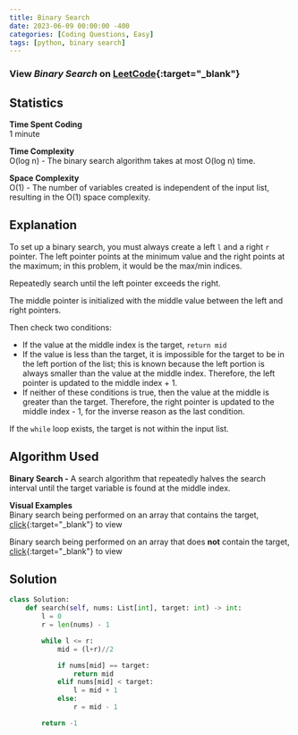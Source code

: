 ```yaml
---
title: Binary Search
date: 2023-06-09 00:00:00 -400
categories: [Coding Questions, Easy]
tags: [python, binary search]
---
```


### View *Binary Search* on [LeetCode](https://leetcode.com/problems/binary-search/description/){:target="_blank"}

## Statistics  

**Time Spent Coding**  
1 minute

**Time Complexity**  
O(log n) - The binary search algorithm takes at most O(log n) time.

**Space Complexity**  
O(1) - The number of variables created is independent of the input list, resulting in the O(1) space complexity.

## Explanation
To set up a binary search, you must always create a left `l` and a right `r` pointer. The left pointer points at the minimum value and the right points at the maximum; in this problem, it would be the max/min indices.

Repeatedly search until the left pointer exceeds the right.

The middle pointer is initialized with the middle value between the left and right pointers.

Then check two conditions:
*   If the value at the middle index is the target, `return mid`
*   If the value is less than the target, it is impossible for the target to be in the left portion of the list; this is known because the left portion is always smaller than the value at the middle index. Therefore, the left pointer is updated to the middle index + 1.
*   If neither of these conditions is true, then the value at the middle is greater than the target. Therefore, the right pointer is updated to the middle index - 1, for the inverse reason as the last condition.

If the `while` loop exists, the target is not within the input list.

## Algorithm Used

**Binary Search -** A search algorithm that repeatedly halves the search interval until the target variable is found at the middle index.  

**Visual Examples**  
Binary search being performed on an array that contains the target, [click](https://ds1-iiith.vlabs.ac.in/exp/unsorted-arrays/binary-search/images/binary_search_stepwise.png){:target="_blank"} to view   

Binary search being performed on an array that does **not** contain the target, [click](https://storage.googleapis.com/algodailyrandomassets/tutorials-optimized/binarySearch1.png){:target="_blank"} to view 

## Solution  

```python
class Solution:
    def search(self, nums: List[int], target: int) -> int:
        l = 0
        r = len(nums) - 1

        while l <= r:
            mid = (l+r)//2

            if nums[mid] == target:
                return mid
            elif nums[mid] < target:
                l = mid + 1
            else:
                r = mid - 1

        return -1
```